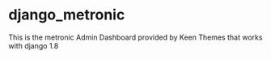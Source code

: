 # django_metronic
This is the metronic Admin Dashboard provided by Keen Themes that works with django 1.8
